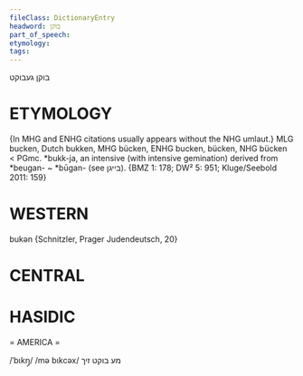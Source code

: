 ```yaml
---
fileClass: DictionaryEntry
headword: בוקן
part_of_speech: 
etymology: 
tags: 
---
```

בוקן
געבוקט

ETYMOLOGY
===========
{In MHG and ENHG citations usually appears without the NHG umlaut.}
MLG bucken, Dutch bukken, MHG bücken, ENHG bucken, bücken, NHG bücken < PGmc. *bukk-ja, an intensive (with intensive gemination) derived from *beugan- ~ *būgan- (see בייגן).
{BMZ 1: 178; DW² 5: 951; Kluge/Seebold 2011: 159}

WESTERN
========

bukən {Schnitzler, Prager Judendeutsch, 20}

CENTRAL
========

HASIDIC
=======
= AMERICA = 

/ˈbɩkŋ̩/
/mə bɩkcəx/ מע בוקט זיך